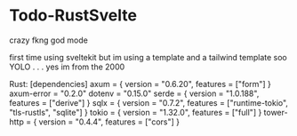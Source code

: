# Todo-RustSvelte
crazy fkng god mode

first time using sveltekit but im using a template and a tailwind template soo YOLO . . .  yes im from the 2000


Rust: 
[dependencies]
    axum = { version = "0.6.20", features = ["form"] }
    axum-error = "0.2.0"
    dotenv = "0.15.0"
    serde = { version = "1.0.188", features = ["derive"] }
    sqlx = { version = "0.7.2", features = ["runtime-tokio", "tls-rustls", "sqlite"] }
    tokio = { version = "1.32.0", features = ["full"] }
    tower-http = { version = "0.4.4", features = ["cors"] }

